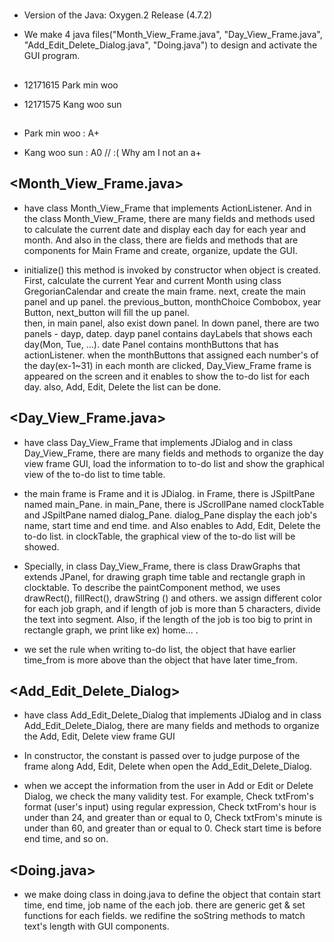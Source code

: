 # <Information>
- Version of the Java: Oxygen.2 Release (4.7.2)

- We make 4 java files("Month_View_Frame.java", "Day_View_Frame.java", "Add_Edit_Delete_Dialog.java", "Doing.java") to design and activate the GUI program. 


## <Team Student name>
- 12171615 Park min woo

- 12171575 Kang woo sun


## <Result>
- Park min woo : A+

- Kang woo sun : A0 // :( Why am I not an a+ 


## <Month_View_Frame.java>
- have class Month_View_Frame that implements ActionListener. And in the class Month_View_Frame, there are many      fields and methods used to calculate the current date and display each day for each year and month. And also in the    class, there are fields and methods that are components for Main Frame and create, organize, update the GUI.

- initialize() 
  this method is invoked by constructor when object is created. First, calculate the current Year and current Month         using class GregorianCalendar and create the main frame. next, create the main panel and up panel. the          previous_button, monthChoice Combobox, year Button, next_button will fill the up panel.   
  then, in main panel, also exist down panel. In down panel, there are two panels - dayp, datep. dayp panel contains
  dayLabels that shows each day(Mon, Tue, ...). 
  date Panel contains monthButtons that has actionListener. when the monthButtons that assigned each number's of      the day(ex-1~31) in each month are clicked, Day_View_Frame frame is appeared on the screen and it enables to           show the to-do list for each day. also, Add, Edit, Delete the list can be done. 
 

## <Day_View_Frame.java>
- have class Day_View_Frame that implements JDialog and in class Day_View_Frame, there are many fields and methods   to organize the day view frame GUI, load the information to to-do list and show the graphical view of the to-do list     to time table.

- the main frame is Frame and it is JDialog. in Frame, there is JSpiltPane named main_Pane. in main_Pane, there is          JScrollPane named clockTable and JSpiltPane named dialog_Pane. dialog_Pane display the each job's name, start 
  time and end time. and Also enables to Add, Edit, Delete the to-do list. in clockTable, the graphical view of the 
  to-do list will be showed.

- Specially, in class Day_View_Frame, there is class DrawGraphs that extends JPanel, for drawing graph time table and      rectangle graph in clocktable. To describe the paintComponent method, we uses drawRect(), fillRect(), drawString
  () and others. we assign different color for each job graph, and if length of job is more than 5 characters, divide the      text into segment. Also, if the length of the job is too big to print in rectangle graph, we print like ex) home... . 

- we set the rule when writing to-do list, the object that have earlier time_from is more above than the object that         have later time_from.


## <Add_Edit_Delete_Dialog>
- have class Add_Edit_Delete_Dialog that implements JDialog and in class Add_Edit_Delete_Dialog, there are many fields    and methods to organize the Add, Edit, Delete view frame GUI

- In constructor, the constant is passed over to judge purpose of the frame along Add, Edit, Delete when open the         Add_Edit_Delete_Dialog.

- when we accept the information from the user in Add or Edit or Delete Dialog, we check the many validity test. 
  For example, Check txtFrom's format (user's input) using regular expression, Check txtFrom's hour is under than 24,      and greater than or equal to 0, Check txtFrom's minute is under than 60, and greater than or equal to 0. Check start    time is before end time, and so on. 


## <Doing.java>
- we make doing class in doing.java to define the object that contain start time, end time, job name of the each job.
  there are generic get & set functions for each fields. we redifine the soString methods to match text's length with       GUI components.


